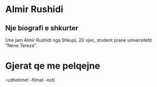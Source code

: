 # Almir Rushidi

## Nje biografi e shkurter

Une jam Almir Rushidi nga Shkupi, 20 vjec, student prane universitetit "Nene Tereza".

# Gjerat qe me pelqejne 

-udhetimet
-filmat
-noti

